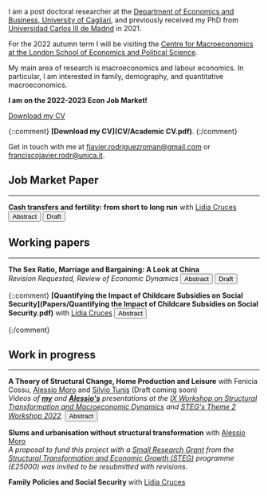 I am a post doctoral researcher at the [Department of Economics and Business, University of Cagliari](https://www.unica.it/unica/en/dip_scienzeecoaziend.page), and previously received my PhD from [Universidad Carlos III de Madrid](http://economics.uc3m.es/) in 2021.

For the 2022 autumn term I will be visiting the [Centre for Macroeconomics at the London School of Economics and Political Science](https://www.lse.ac.uk/CFM).

My main area of research is macroeconomics and labour economics. In particular, I am interested in family, demography, and quantitative macroeconomics.

**I am on the 2022-2023 Econ Job Market!**

<p><a href="/CV/Academic CV.pdf" target="_blank" rel="noopener noreferrer">Download my CV</a></p>

{::comment}
**[Download my CV](CV/Academic CV.pdf)**.
{:/comment}

Get in touch with me at [fjavier.rodriguezroman@gmail.com](mailto:fjavier.rodriguezroman@gmail.com) or [franciscojavier.rodr@unica.it](mailto:franciscojavier.rodr@unica.it).

## Job Market Paper

---

**Cash transfers and fertility: from short to long run** with [Lidia Cruces](https://sites.google.com/view/lidiacruces/home?authuser=0)
<span class="brsmall"></span> 
<button class="abstract_button" onclick="ShowAndHide('abstractjmp')"><span class="text">Abstract</span></button>
<button class="draft_button" onclick=" window.open('Papers/Cash transfers and fertility from short to long run.pdf','_blank')"><span class="text">Draft</span></button>

<div ID="abstractjmp" STYLE="display:none"><p>Many developed countries are at risk of experiencing population decline due to low fertility rates, with potential adverse economic effects. As a response, governments are deploying family policies to increase the number of children. In this paper, we propose a dynamic life-cycle model of fertility and female labour force participation to assess their effectiveness. We use the short-run fertility effects of a cash transfer policy from Spain to calibrate its parameters. Using the calibrated model, we find that the impacts in the long run are half as large as in the short run. This is driven by differences in the responses of younger and older women at the time of implementation. The latter must react shortly after, as they cannot delay fertility much longer. The former anticipate their first birth. This generates additional births in the short run. We also study the effects of an alternative policy consisting of childcare subsidisation, and explore how the coexistence of temporary and permanent contracts in Spain, which have different earnings profiles, affects fertility and interacts with cash transfers, by raising the costs of career interruptions in crucial child-bearing years.</p></div>

## Working papers

---

**The Sex Ratio, Marriage and Bargaining: A Look at China**\
*Revision Requested, Review of Economic Dynamics* 
<span class="brsmall"></span> 
<button class="abstract_button" onclick="ShowAndHide('abstract1')"><span class="text">Abstract</span></button>
<button class="draft_button" onclick=" window.open('Papers/The Sex Ratio, Marriage and Bargaining A Look at China.pdf','_blank')"><span class="text">Draft</span></button>

<div ID="abstract1" STYLE="display:none"><p>I study married people's time allocation decisions under an unbalanced sex ratio, to answer whether bargaining between spouses should be accounted for (e.g. the collective model of the household) or not (unitary model). I document a substantial increase in the leisure ratio between married women and men in China from 1990 to 2010, calibrate a model of marriage, bargaining and marital sorting to the baseline year, and compare the predictions of a collective and unitary versions in 2010. In the former the leisure ratio does increase, but not in the latter. Via a decomposition exercise I find that the sex ratio accounts for about four hours of extra leisure per week for married women, driven by a decrease in paid work. The effect on married men is of the same magnitude and opposite sign. My results suggest that accounting for bargaining seems to be crucial to explain the sex-specific impact of changes that affect differently men and women.</p></div>
 
{::comment}
**[Quantifying the Impact of Childcare Subsidies on Social Security](Papers/Quantifying the Impact of Childcare Subsidies on Social Security.pdf)** with [Lidia Cruces](https://sites.google.com/view/lidiacruces/home?authuser=0)
<span class="brsmall"></span> 
<button class="abstract_button" onclick="ShowAndHide('abstract2')"><span class="text">Abstract</span></button>

<div ID="abstract2" STYLE="display:none"><p>Female labour force participation and fertility levels directly impact social security, especially when it relies on a pay-as-you-go scheme. In this paper, we quantify the impact of childcare subsidisation policies on a PAYG social security system. We build an overlapping generations model in which women decide how many children to have, the allocation of childcare time among different alternatives, and their labour force par-ticipation along the life cycle. We calibrate the model to Spanish data and use it to experiment with different childcare subsidisation policies. We find that childcare subsidies increase mother’s labour force participation and fertility minimally. Therefore, they have a negative effect on the present value of social security budget balance.</p></div>
{:/comment}

## Work in progress

---

**A Theory of Structural Change, Home Production and Leisure** with Fenicia Cossu, [Alessio Moro](http://www.alessiomoro.it/) and [Silvio Tunis](https://sites.google.com/view/silviotunis/home-page) (Draft coming soon) \
*Videos of **[my](https://www.youtube.com/watch?v=o87otn1SrIw&list=PLt9jC4Ylzr6AUG55BbfYYZTNjprOuHwrg&index=10)** and **[Alessio's](https://www.youtube.com/watch?v=vgT2PsYc23M&t=17814s)** presentations at the [IX Workshop on Structural Transformation and Macroeconomic Dynamics](https://steg.cepr.org/events/ix-workshop-structural-transformation-and-macroeconomic-dynamics) and [STEG's Theme 2 Workshop 2022](https://steg.cepr.org/events/theme-2-workshop-2022).*
<span class="brsmall"></span> 
<button class="abstract_button" onclick="ShowAndHide('abstract2')"><span class="text">Abstract</span></button>

<div ID="abstract2" STYLE="display:none"><p>Abstract Why agents consume more services relative to goods as income grows? We present a new theory of structural change which assumes that a representative household satisfies her final needs by means of home-production functions that use as inputs time and either goods or services purchased in the market. The relative purchase of goods and services thus depends, in addition to market prices, on the time requirement needed by each type of home production to satisfy the corresponding need. We calibrate the model to U.S. time series data and find that it can quantitatively account for structural transformation between goods and services, via both increasing relative price and quantity. Roughly half of structural change is accounted for by the fact that over time, the home activity employing services allows for a larger time saving with respect to the home activity employing goods. In addition, even if preferences are homothetic, the calibrated model generates an endogenous income effect, which makes a richer consumer display a larger consumption share of services, as observed in cross-sectional U.S. consumption data. This effect accounts for most of the remaining structural change generated by the model.</p></div>

**Slums and urbanisation without structural transformation** with [Alessio Moro](http://www.alessiomoro.it/)\
*A proposal to fund this project with a [Small Research Grant](https://steg.cepr.org/funding/small-phd-research-grants-srgs) from the [Structural Transformation and Economic Growth (STEG)](https://steg.cepr.org/) programme (£25000) was invited to be resubmitted with revisions.*

**Family Policies and Social Security** with [Lidia Cruces](https://sites.google.com/view/lidiacruces/home?authuser=0)



